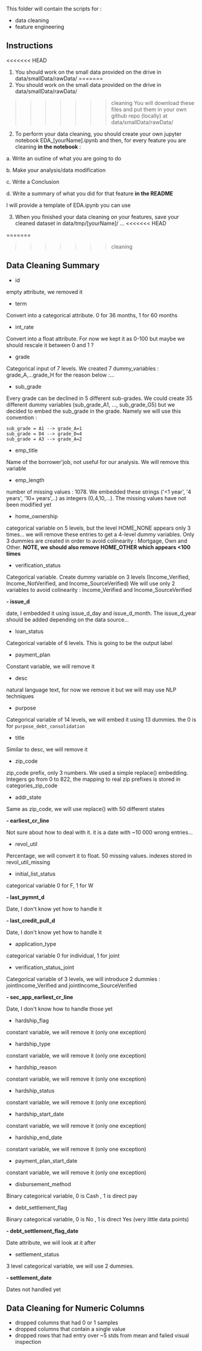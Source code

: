 This folder will contain the scripts for :
- data cleaning
- feature engineering


## Instructions
<<<<<<< HEAD
1. You should work on the small data provided on the drive in data/smallData/rawData/ 
=======
1. You should work on the small data provided on the drive in data/smallData/rawData/
>>>>>>> cleaning
You will download these files and put them in your own github repo (locally) at data/smallData/rawData/

2. To perform your data cleaning, you should create your own jupyter notebook EDA_[yourName].ipynb and then, for every feature you are cleaning **in the notebook** :

a. Write an outline of what you are going to do

b. Make your analysis/data modification

c. Write a Conclusion

d. Write a summary of what you did for that feature **in the README**


I will provide a template of EDA.ipynb you can use

3. When you finished your data cleaning on your features, save your cleaned dataset in data/tmp/[yourName]/ ...
<<<<<<< HEAD
                                          
=======

>>>>>>> cleaning




## Data Cleaning Summary
- id

empty attribute, we removed it


- term

Convert into a categorical attribute. 0 for 36 months, 1 for 60 months


- int_rate

Convert into a float attribute. For now we kept it as 0-100 but maybe we should rescale it between 0 and 1 ?


- grade

Categorical input of 7 levels. We created 7 dummy_variables : grade_A,...grade_H for the reason below :...


- sub_grade

Every grade can be declined in 5 different sub-grades. We could create 35 different dummy variables (sub_grade_A1, ..., sub_grade_G5) but we decided to embed the sub_grade in the grade. Namely we will use this convention  :

```
sub_grade = A1 --> grade_A=1
sub_grade = D4 --> grade_D=4
sub_grade = A3 --> grade_A=2
```

- emp_title

Name of the borrower'job, not useful for our analysis. We will remove this variable


- emp_length

number of missing values : 1078.
We embedded these strings ('<1 year', '4 years', '10+ years',..) as integers (0,4,10,...). The missing values have not been modified yet

- home_ownership

categorical variable on 5 levels, but the level HOME_NONE appears only 3 times... we will remove these entries to get a 4-level dummy variables. Only 3 dummies are created in order to avoid colinearity : Mortgage, Own and Other. **NOTE, we should also remove HOME_OTHER which appears <100 times**


- verification_status

Categorical variable. Create dummy variable on 3 levels (Income_Verified, Income_NotVerified, and Income_SourceVerified)
We will use only 2 variables to avoid colinearity : Income_Verified and Income_SourceVerified


**- issue_d**

date, I embedded it using issue_d_day and issue_d_month. The issue_d_year should be added depending on the data source...



- loan_status

Categorical variable of 6 levels. This is going to be the output label

- payment_plan

Constant variable, we will remove it


- desc

natural language text, for  now we remove it but we will may use NLP techniques


- purpose

Categorical variable of 14 levels, we will embed it using 13 dummies. the 0 is for `purpose_debt_consolidation`


- title

Similar to desc, we will remove it


- zip_code

zip_code prefix, only 3 numbers. We used a simple replace() embedding. Integers go from 0 to 822, the mapping to real zip prefixes is stored in categories_zip_code


- addr_state

Same as zip_code, we will use replace() with 50 different states


**- earliest_cr_line**

Not sure about how to deal with it. it is a date with ~10 000 wrong entries...


- revol_util

Percentage, we will convert it to float. 50 missing values. indexes stored in revol_util_missing


- initial_list_status

categorical variable 0 for F, 1 for W


**- last_pymnt_d**

Date, I don't know yet how to handle it


**- last_credit_pull_d**

Date, I don't know yet how to handle it


- application_type

categorical variable 0 for individual, 1 for joint


- verification_status_joint

Categorical variable of 3 levels, we will introduce 2 dummies : jointIncome_Verified and jointIncome_SourceVerified


**- sec_app_earliest_cr_line**

Date, I don't know how to handle those yet


- hardship_flag

constant variable, we will remove it (only one exception)


- hardship_type

constant variable, we will remove it (only one exception)


- hardship_reason

constant variable, we will remove it (only one exception)


- hardship_status

constant variable, we will remove it (only one exception)


- hardship_start_date

constant variable, we will remove it (only one exception)


- hardship_end_date

constant variable, we will remove it (only one exception)



- payment_plan_start_date

constant variable, we will remove it (only one exception)


- disbursement_method

Binary categorical variable, 0 is Cash , 1 is direct pay


- debt_settlement_flag

Binary categorical variable, 0 is No , 1 is direct Yes (very little data points)


**- debt_settlement_flag_date**

Date attribute, we will look at it after


- settlement_status

3 level categorical variable, we will use 2 dummies. 



**- settlement_date**

Dates not handled yet






## Data Cleaning for Numeric Columns
- dropped columns that had 0 or 1 samples
- dropped columns that contain a single value
- dropped rows that had entry over ~5 stds from mean and failed visual inspection
